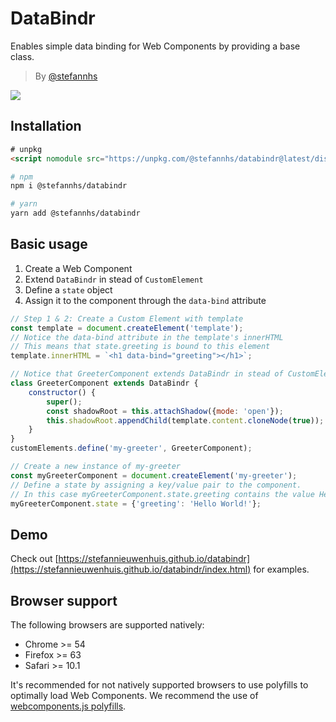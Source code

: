 # DataBindr
Enables simple data binding for Web Components by providing a base class. 

> By [@stefannhs](//twitter.com/stefannhs)

![](https://github.com/stefannieuwenhuis/databindr/workflows/npm%20build,%20lint,%20test%20and%20publish/badge.svg)

## Installation
```html
# unpkg
<script nomodule src="https://unpkg.com/@stefannhs/databindr@latest/dist/index.js"></script>
```

```bash
# npm
npm i @stefannhs/databindr
```

```bash
# yarn
yarn add @stefannhs/databindr
```

## Basic usage
1. Create a Web Component
2. Extend `DataBindr` in stead of `CustomElement`
3. Define a `state` object
4. Assign it to the component through the `data-bind` attribute

```js
// Step 1 & 2: Create a Custom Element with template
const template = document.createElement('template');
// Notice the data-bind attribute in the template's innerHTML 
// This means that state.greeting is bound to this element
template.innerHTML = `<h1 data-bind="greeting"></h1>`;

// Notice that GreeterComponent extends DataBindr in stead of CustomElement
class GreeterComponent extends DataBindr {
    constructor() {
        super();
        const shadowRoot = this.attachShadow({mode: 'open'});
        this.shadowRoot.appendChild(template.content.cloneNode(true));
    }
}
customElements.define('my-greeter', GreeterComponent);

// Create a new instance of my-greeter
const myGreeterComponent = document.createElement('my-greeter');
// Define a state by assigning a key/value pair to the component.
// In this case myGreeterComponent.state.greeting contains the value Hello World
myGreeterComponent.state = {'greeting': 'Hello World!'};
```

## Demo
Check out [https://stefannieuwenhuis.github.io/databindr](https://stefannieuwenhuis.github.io/databindr/index.html) for examples.

## Browser support
The following browsers are supported natively:
* Chrome >= 54
* Firefox >= 63
* Safari >= 10.1

It's recommended for not natively supported browsers to use polyfills to optimally load Web Components. We recommend the use of [webcomponents.js polyfills](https://github.com/webcomponents/polyfills/tree/master/packages/webcomponentsjs).
